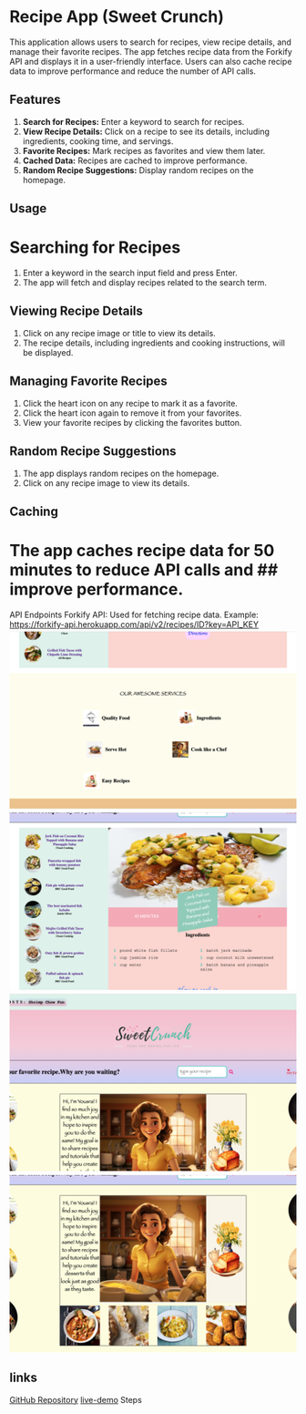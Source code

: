 # Recipe App (Sweet Crunch)

This application allows users to search for recipes, view recipe details, and manage their favorite recipes. The app fetches recipe data from the Forkify API and displays it in a user-friendly interface. Users can also cache recipe data to improve performance and reduce the number of API calls.

## Features

1. **Search for Recipes:** Enter a keyword to search for recipes.
2. **View Recipe Details:** Click on a recipe to see its details, including ingredients, cooking time, and servings.
3. **Favorite Recipes:** Mark recipes as favorites and view them later.
4. **Cached Data:** Recipes are cached to improve performance.
5. **Random Recipe Suggestions:** Display random recipes on the homepage.

## Usage
# Searching for Recipes
1. Enter a keyword in the search input field and press Enter.
2. The app will fetch and display recipes related to the search term.
## Viewing Recipe Details
1. Click on any recipe image or title to view its details.
2. The recipe details, including ingredients and cooking instructions, will be displayed.
## Managing Favorite Recipes
1. Click the heart icon on any recipe to mark it as a favorite.
2. Click the heart icon again to remove it from your favorites.
3. View your favorite recipes by clicking the favorites button.
## Random Recipe Suggestions
1. The app displays random recipes on the homepage.
2. Click on any recipe image to view its details.
## Caching
 # The app caches recipe data for 50 minutes to reduce API calls and ## improve performance.
 API Endpoints
Forkify API: Used for fetching recipe data.
Example: https://forkify-api.herokuapp.com/api/v2/recipes/ID?key=API_KEY
![App Screenshot](/public/images/‏لقطة%20الشاشة%20٢٠٢٤-٠٦-٢٤%20في%20٢٣.١٠.٠٧.png)
![App Screenshot](/public/images/‏لقطة%20الشاشة%20٢٠٢٤-٠٦-٢٤%20في%20٢٣.٠٩.٥٨.png)
![App Screenshot](/public/images/‏لقطة%20الشاشة%20٢٠٢٤-٠٦-٢٤%20في%20٢٣.٠٩.٥٠.png)
![App Screenshot](/public/images/‏لقطة%20الشاشة%20٢٠٢٤-٠٦-٢٤%20في%20٢٣.٠٩.٣٥.png)


## links
[GitHub Repository](https://github.com/YousraElmag/Sweet-Crunch-recipe-app.git)
[live-demo](https://sweet-crunch-recipe-app.netlify.app/)
Steps

